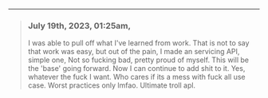 
<hr/>

> ### July 19th, 2023, 01:25am,
> I was able to pull off what I've learned from work. That is not to say that work was easy, but out of the pain, I made an servicing API, simple one, Not so fucking bad, pretty proud of myself. This will be the 'base' going forward. Now I can continue to add shit to it. Yes, whatever the fuck I want. Who cares if its a mess with fuck all use case. Worst practices only lmfao. Ultimate troll apl.


